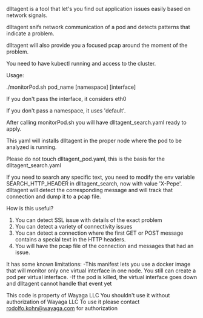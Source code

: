 dlltagent is a tool that let's you find out application issues easily based on network signals.

dlltagent snifs network communication of a pod and detects patterns that indicate a problem.

dlltagent will also provide you a focused pcap around the moment of the problem.

You need to have kubectl running and access to the cluster.

Usage:

./monitorPod.sh pod_name [namespace] [interface]

If you don't pass the interface, it considers eth0

If you don't pass a namespace, it uses 'default'.

After calling monitorPod.sh you will have dlltagent_search.yaml ready to apply.

This yaml will installs dlltagent in the proper node where the pod to be analyzed is running.

Please do not touch dlltagent_pod.yaml, this is the basis for the dlltagent_search.yaml

If you need to search any specific text, you need to modify the env variable SEARCH_HTTP_HEADER in dlltagent_search,
now with value 'X-Pepe'. dlltagent will detect the corresponding message and will track that connection and dump it to a pcap file.


How is this useful?
1. You can detect SSL issue with details of the exact problem
2. You can detect a variety of connectivity issues
3. You can detect a connection where the first GET or POST message contains a special text in the HTTP headers.
4. You will have the pcap file of the connection and messages that had an issue.

It has some known limitations:
-This manifest lets you use a docker image that will monitor only one virtual interface in one node. You still can create a pod per virtual interface.
-If the pod is killed, the virtual interface goes down and dlltagent cannot handle that event yet

This code is property of Wayaga LLC
You shouldn't use it without authorization of Wayaga LLC
To use it please contact rodolfo.kohn@wayaga.com for authorization




